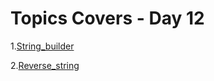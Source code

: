 # Topics Covers - Day 12

1.[String_builder](../Day_12/DSA/string_builder.java)

2.[Reverse_string](../Day_12/problem_solved/reverse_string.java)
